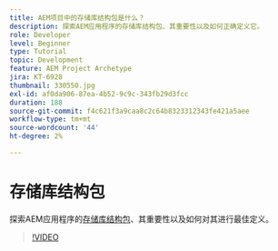 ```yaml
---
title: AEM项目中的存储库结构包是什么？
description: 探索AEM应用程序的存储库结构包、其重要性以及如何正确定义它。
role: Developer
level: Beginner
type: Tutorial
topic: Development
feature: AEM Project Archetype
jira: KT-6928
thumbnail: 330550.jpg
exl-id: af0da906-87ea-4b52-9c9c-343fb29d3fcc
duration: 188
source-git-commit: f4c621f3a9caa8c2c64b8323312343fe421a5aee
workflow-type: tm+mt
source-wordcount: '44'
ht-degree: 2%

---
```


# 存储库结构包

探索AEM应用程序的[存储库结构包](https://experienceleague.adobe.com/docs/experience-manager-cloud-service/implementing/developing/repository-structure-package.html?lang=zh-Hans)、其重要性以及如何对其进行最佳定义。

>[!VIDEO](https://video.tv.adobe.com/v/330550?quality=12&learn=on)
